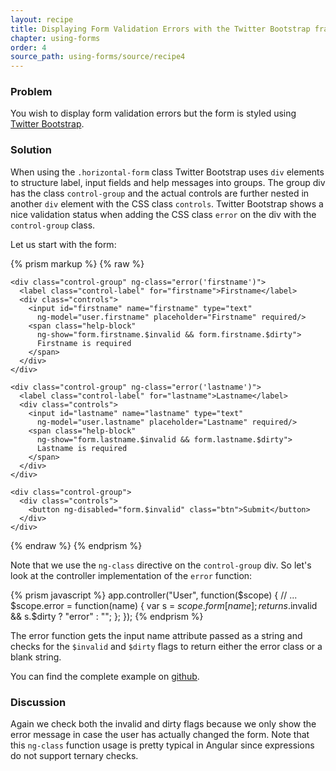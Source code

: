 ```yaml
---
layout: recipe
title: Displaying Form Validation Errors with the Twitter Bootstrap framework
chapter: using-forms
order: 4
source_path: using-forms/source/recipe4
---
```


### Problem
You wish to display form validation errors but the form is styled using [Twitter Bootstrap](http://twitter.github.com/bootstrap/index.html).

### Solution
When using the `.horizontal-form` class Twitter Bootstrap uses `div` elements to structure label, input fields and help messages into groups. The group div has the class `control-group` and the actual controls are further nested in another `div` element with the CSS class `controls`. Twitter Bootstrap shows a nice validation status when adding the CSS class `error` on the div with the `control-group` class.

Let us start with the form:

{% prism markup %}
{% raw %}
<div ng-controller="User">
  <form name="form" ng-submit="submit()" novalidate>

    <div class="control-group" ng-class="error('firstname')">
      <label class="control-label" for="firstname">Firstname</label>
      <div class="controls">
        <input id="firstname" name="firstname" type="text"
          ng-model="user.firstname" placeholder="Firstname" required/>
        <span class="help-block"
          ng-show="form.firstname.$invalid && form.firstname.$dirty">
          Firstname is required
        </span>
      </div>
    </div>

    <div class="control-group" ng-class="error('lastname')">
      <label class="control-label" for="lastname">Lastname</label>
      <div class="controls">
        <input id="lastname" name="lastname" type="text"
          ng-model="user.lastname" placeholder="Lastname" required/>
        <span class="help-block"
          ng-show="form.lastname.$invalid && form.lastname.$dirty">
          Lastname is required
        </span>
      </div>
    </div>

    <div class="control-group">
      <div class="controls">
        <button ng-disabled="form.$invalid" class="btn">Submit</button>
      </div>
    </div>
  </form>
</div>
{% endraw %}
{% endprism %}

Note that we use the `ng-class` directive on the `control-group` div. So let's look at the controller implementation of the `error` function:

{% prism javascript %}
app.controller("User", function($scope) {
  // ...
  $scope.error = function(name) {
    var s = $scope.form[name];
    return s.$invalid && s.$dirty ? "error" : "";
  };
});
{% endprism %}

The error function gets the input name attribute passed as a string and checks for the `$invalid` and `$dirty` flags to return either the error class or a blank string.

You can find the complete example on [github](https://github.com/fdietz/recipes-with-angular-js-examples/tree/master/chapter7/recipe4).

### Discussion
Again we check both the invalid and dirty flags because we only show the error message in case the user has actually changed the form. Note that this `ng-class` function usage is pretty typical in Angular since expressions do not support ternary checks.
